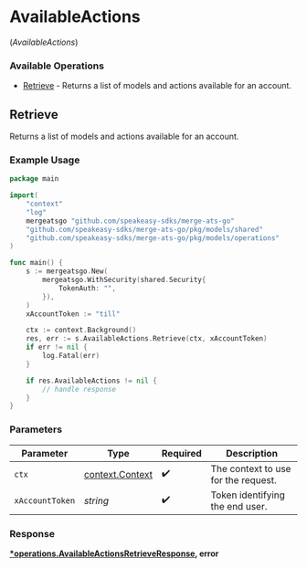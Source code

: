 # AvailableActions
(*AvailableActions*)

### Available Operations

* [Retrieve](#retrieve) - Returns a list of models and actions available for an account.

## Retrieve

Returns a list of models and actions available for an account.

### Example Usage

```go
package main

import(
	"context"
	"log"
	mergeatsgo "github.com/speakeasy-sdks/merge-ats-go"
	"github.com/speakeasy-sdks/merge-ats-go/pkg/models/shared"
	"github.com/speakeasy-sdks/merge-ats-go/pkg/models/operations"
)

func main() {
    s := mergeatsgo.New(
        mergeatsgo.WithSecurity(shared.Security{
            TokenAuth: "",
        }),
    )
    xAccountToken := "till"

    ctx := context.Background()
    res, err := s.AvailableActions.Retrieve(ctx, xAccountToken)
    if err != nil {
        log.Fatal(err)
    }

    if res.AvailableActions != nil {
        // handle response
    }
}
```

### Parameters

| Parameter                                             | Type                                                  | Required                                              | Description                                           |
| ----------------------------------------------------- | ----------------------------------------------------- | ----------------------------------------------------- | ----------------------------------------------------- |
| `ctx`                                                 | [context.Context](https://pkg.go.dev/context#Context) | :heavy_check_mark:                                    | The context to use for the request.                   |
| `xAccountToken`                                       | *string*                                              | :heavy_check_mark:                                    | Token identifying the end user.                       |


### Response

**[*operations.AvailableActionsRetrieveResponse](../../models/operations/availableactionsretrieveresponse.md), error**

